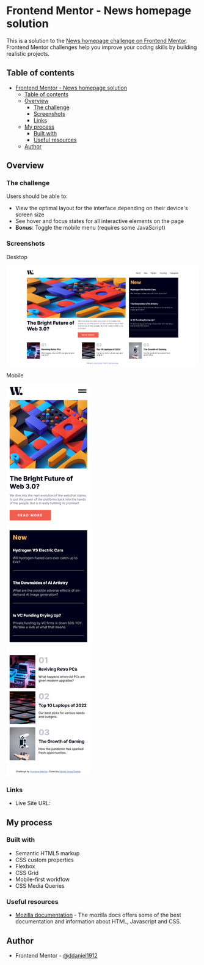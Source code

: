 # Frontend Mentor - News homepage solution

This is a solution to the [News homepage challenge on Frontend Mentor](https://www.frontendmentor.io/challenges/news-homepage-H6SWTa1MFl). Frontend Mentor challenges help you improve your coding skills by building realistic projects.

## Table of contents

- [Frontend Mentor - News homepage solution](#frontend-mentor---news-homepage-solution)
  - [Table of contents](#table-of-contents)
  - [Overview](#overview)
    - [The challenge](#the-challenge)
    - [Screenshots](#screenshots)
    - [Links](#links)
  - [My process](#my-process)
    - [Built with](#built-with)
    - [Useful resources](#useful-resources)
  - [Author](#author)

## Overview

### The challenge

Users should be able to:

- View the optimal layout for the interface depending on their device's screen size
- See hover and focus states for all interactive elements on the page
- **Bonus**: Toggle the mobile menu (requires some JavaScript)

### Screenshots

Desktop

![desktop screenshot](./desktop.png)

Mobile

![mobile screenshot](./mobile.png)

### Links

- Live Site URL: [](https://ddaniel1912.github.io/news-homepage/)

## My process

### Built with

- Semantic HTML5 markup
- CSS custom properties
- Flexbox
- CSS Grid
- Mobile-first workflow
- CSS Media Queries

### Useful resources

- [Mozilla documentation](https://developer.mozilla.org/en-US/) - The mozilla docs offers some of the best documentation and information about HTML, Javascript and CSS.

## Author

- Frontend Mentor - [@ddaniel1912](https://www.frontendmentor.io/profile/ddaniel1912)
